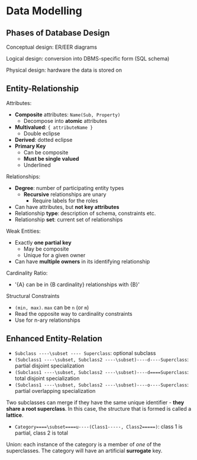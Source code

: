 # Data Modelling

## Phases of Database Design

Conceptual design: ER/EER diagrams

Logical design: conversion into DBMS-specific form (SQL schema)

Physical design: hardware the data is stored on

## Entity-Relationship

Attributes:

- **Composite** attributes: `Name(Sub, Property)`
  - Decompose into **atomic** attributes
- **Multivalued**: `{ attributeName }`
  - Double eclipse
- **Derived**: dotted eclipse
- **Primary Key**
  - Can be composite
  - **Must be single valued**
  - Underlined

Relationships:

- **Degree**: number of participating entity types
  - **Recursive** relationships are unary
    - Require labels for the roles
- Can have attributes, but **not key attributes**
- Relationship **type**: description of schema, constraints etc.
- Relationship **set**: current set of relationships

Weak Entities:

- Exactly **one partial key**
  - May be composite
  - Unique for a given owner
- Can have **multiple owners** in its identifying relationship

Cardinality Ratio:

- '{A} can be in {B cardinality} relationships with {B}'

Structural Constraints

- `(min, max)`. `max` can be `n` (or `m`)
- Read the opposite way to cardinality constraints
- Use for n-ary relationships

## Enhanced Entity-Relation

- `Subclass ----\subset ---- Superclass`: optional subclass
- `(Subclass1 ----\subset, Subclass2 ----\subset)----d----Superclass`: partial disjoint specialization
- `(Subclass1 ----\subset, Subclass2 ----\subset)----d====Superclass`: total disjoint specialization
- `(Subclass1 ----\subset, Subclass2 ----\subset)----o----Superclass`: partial overlapping specialization

Two subclasses can merge if they have the same unique identifier - **they share a root superclass**. In this case, the structure that is formed is called a **lattice**.

- `Category====\subset====u----(Class1-----, Class2=====)`: class 1 is partial, class 2 is total

Union: each instance of the category is a member of *one* of the superclasses. The category will have an artificial **surrogate** key.

